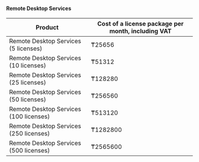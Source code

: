 #### Remote Desktop Services

| Product | Cost of a license package per month, including VAT |
| --- | --- |
| Remote Desktop Services (5 licenses) | ₸25656 |
| Remote Desktop Services (10 licenses) | ₸51312 |
| Remote Desktop Services (25 licenses) | ₸128280 |
| Remote Desktop Services (50 licenses) | ₸256560 |
| Remote Desktop Services (100 licenses) | ₸513120 |
| Remote Desktop Services (250 licenses) | ₸1282800 |
| Remote Desktop Services (500 licenses) | ₸2565600 |